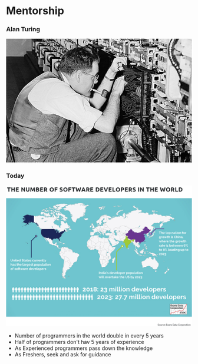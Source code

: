 # Mentorship

### Alan Turing
![Alan Turing](../images/turing_mark-i_605.jpg)

### Today
![Number of programmers in the world](../images/the-number-of-software-developers-in-the-world20190520.png)

* Number of programmers in the world double in every 5 years
* Half of programmers don't hav 5 years of experience
* As Experienced programmers pass down the knowledge
* As Freshers, seek and ask for guidance